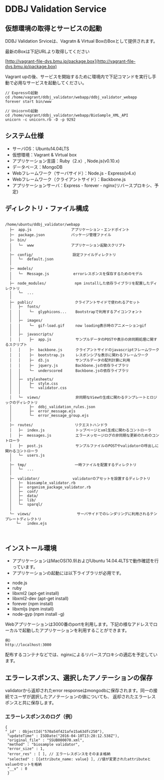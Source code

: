 # DDBJ Validation Service

## 仮想環境の取得とサービスの起動

DDBJ Validation Srviceは、Vagratn & Virtual BoxのBoxとして提供されます。

最新のBoxは下記URLより取得してください

[http://vagrant-file-dvs.bmu.jp/package.box](http://vagrant-file-dvs.bmu.jp/package.box)

Vagrant upの後、サービスを開始するために環境内で下記コマンドを実行し手動で必用なサービスを起動してください。

    // Expressの起動
    cd /home/vagrant/ddbj_validator/webapp/ddbj_validator_webapp
    forever start bin/www
    
    // Unicornの起動
    cd /home/vagrant/ddbj_validator/webapp/BioSample_XML_API
    unicorn -c unicorn.rb -D -p 9292
    

## システム仕様

- サーバOS：Ubuntu14.04LTS
- 仮想環境：Vagrant & Virtual box
- アプリケーション言語：Ruby（2.x）, Node.js(v0.10.x)
- データベース：MongoDB
- Webフレームワーク（サーバサイド）：Node.js - Express(v4.x)
- Webフレームワーク（クライアントサイド）：Backbone.js
- アプリケーションサーバ：Express - forever - nginx(リバースプロキシ、予定)


## ディレクトリ・ファイル構成


```

/home/ubuntu/ddbj_validator/webapp
  ├─  app.js                  アプリケーション・エンドポイント
  ├─  package.json            パッケージ管理ファイル
  ├─　bin/
  │   └─  www                 アプリケーション起動スクリプト
  │ 
  ├─　config/                  設定ファイルディレクトリ
  │   └─  default.json      
  │ 
  ├─　models/   
  │   └─  Message.js           errorレスポンスを保存するためのモデル
  │ 
  ├─　node_modules/             npm installした依存ライブラリを配置したディレクトリ         
  │   └─  ...          
  │ 
  ├─　public/                   クライアントサイドで使われるアセット         
  │   ├─  fonts/   
  │   │    └─  glyphicons...    Bootstrapで利用するアイコンフォント
  │   │ 
  │   ├─  images/   
  │   │    └─  gif-load.gif     now loading表示時のアニメーションgif
  │   │ 
  │   ├─  javascripts/          
  │   │    ├─  app.js           サンプルデータのPOSTや表示の非同期処理に関するスクリプト
  │   │    ├─  backbone.js      クライアントサイドのjavascriptフレームワーク
  │   │    ├─  bootstrap.js     レスポンシブな表示に関わるフレームワーク
  │   │    ├─  d3.js            サンプルデータの配列計算に利用
  │   │    ├─  jquery.js        Backbone.jsの依存ライブラリ
  │   │    └─  underscored      Backbone.jsの依存ライブラリ
  │   │
  │   ├─  stylesheets/
  │   │    ├─  style.css
  │   │    └─  validator.css
  │   │ 
  │   └─  views/                非同期なViewの生成に関わるテンプレートとロジックのディレクトリ
  │        ├─  ddbj_validation_rules.json
  │        ├─  error_message.ejs
  │        └─  error_message_group.ejs
  │
  ├─　routes/                   リクエストハンドラ    
  │   ├─  index.js              トップページとxml生成に関わるコントローラ
  │   ├─  messages.js           エラーメッセージログの非同期な更新のためのコントローラ
  │   ├─  post.js               サンプルファイルのPOSTやvalidatorの呼出しに関わるコントローラ
  │   └─  users.js  
  │   
  ├─　tmp/                      一時ファイルを配置するディレクトリ
  │   └─  ... 
  │
  ├─　validator/               validatorのアセットを設置するディレクトリ
  │   ├─  biosample_validator.rb
  │   ├─  organism_package_validator.rb 
  │   ├─  conf/  
  │   ├─  data/
  │   ├─  lib/
  │   └─  sparql/ 
  │
  └─　views/                     サーバサイドでのレンダリングに利用されるテンプレートディレクトリ
     └─   index.ejs             

     
```  


## インストール環境

* アプリケーションはMacOS(10.9)およびUbuntu 14.04.4LTSで動作確認を行っています。
* アプリケーションの起動には以下ライブラリが必用です。
 - node.js
 - ruby
 - libxml2 (apt-get install)
 - libxml2-dev (apt-get install)
 - forever (npm install)
 - libxmljs (npm install)
 - node-gyp (npm install -g)
 

Webアプリケーションは3000番のportを利用します。下記の様なアドレスでローカルで起動したアプリケーションを利用することができます。

    例）
    http://localhost:3000    

配布するコンテナなどでは、nginxによるリバースプロキシの適応を予定しています。

## エラーレスポンス、選択したアノテーションの保存

validatorから返却されたerror responseはmongodbに保存されます。同一の接続でユーザが選択したアノテーションの値についても、
返却されたエラーレスポンスと共に保存します。

### エラーレスポンスのログ（例）

    { 
    "_id" : ObjectId("570a54f421afe15a63dfc250"),
     "updateTime" : ISODate("2016-04-10T13:28:12.538Z"),
     "original_file" : "SSUB000070.xml",
     "method" : "biosample validator",
     "error_size" : 1,
     "error_res" : [ ], // エラーレスポンスをそのまま格納
     "selected" : [{attribute_name: value} ], //値が変更されたattributeとvalueのセットを格納
     "__v" : 0 
     }




